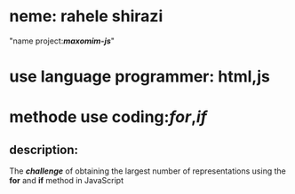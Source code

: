 # neme: **rahele shirazi**
"name project:***maxomim-js***"
# use language programmer: **html**,**js**
# methode use coding:***for***,***if***
## description:
The ***challenge*** of obtaining the largest number of representations using the **for** and **if** method in JavaScript

